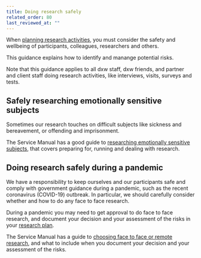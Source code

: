 ```yaml
---
title: Doing research safely
related_order: 80
last_reviewed_at: ""
---
```

When [planning research activities](/user-research/creating-and-using-research-plans/), you must consider the safety and wellbeing of participants, colleagues, researchers and others.

This guidance explains how to identify and manange potential risks.

Note that this guidance applies to all dxw staff, dxw friends, and partner and client staff doing research activities, like interviews, visits, surveys and tests.

## Safely researching emotionally sensitive subjects

Sometimes our research touches on difficult subjects like sickness and bereavement, or offending and imprisonment.

The Service Manual has a good guide to
[researching emotionally sensitive subjects](https://www.gov.uk/service-manual/user-research/researching-emotionally-sensitive-subjects),
that covers preparing for, running and dealing with research.

## Doing research safely during a pandemic

We have a responsibility to keep ourselves and our participants safe and comply
with government guidance during a pandemic, such as the recent coronavirus (COVID-19)
outbreak. In particular, we should carefully consider whether and how to do any
face to face research.

During a pandemic you may need to get approval to do face to face research,
and document your decision and your assessment of the risks in your
[research plan](/user-research/creating-and-using-research-plans/).

The Service Manual has a guide to
[choosing face to face or remote research](https://www.gov.uk/service-manual/user-research/doing-user-research-during-coronavirus-covid-19-choosing-face-to-face-or-remote-research),
and what to include when you document your decision and your assessment of the
risks.
